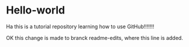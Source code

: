 # Hello-world
Ha this is a tutorial repository learning how to use GitHub!!!!!!!


OK this change is made to branck readme-edits, where this line is added.
